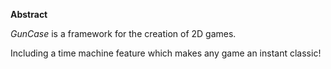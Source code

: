 **Abstract**

*GunCase* is a framework for the creation of 2D games.

Including a time machine feature which makes any game an instant classic!

